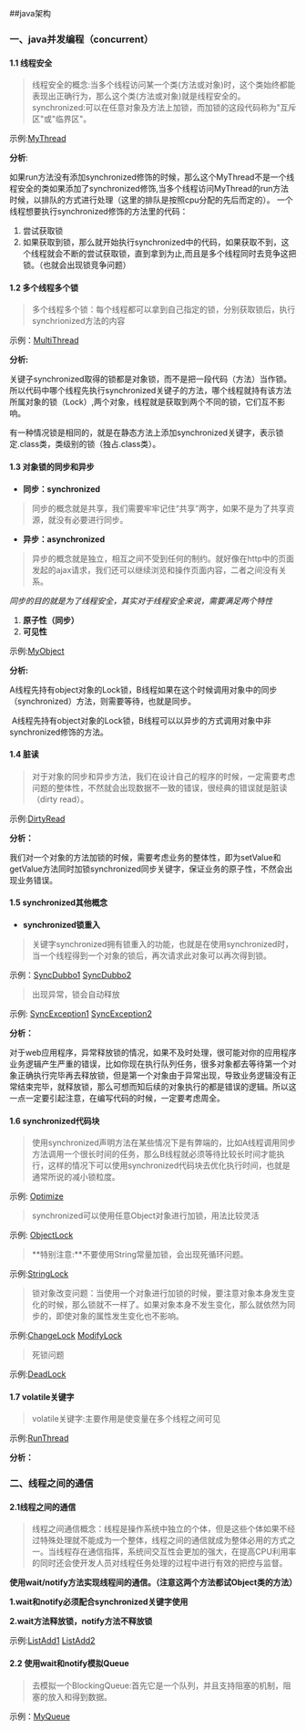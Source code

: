 ##java架构
### 一、java并发编程（concurrent）
#### 1.1 线程安全
> 线程安全的概念:当多个线程访问某一个类(方法或对象)时，这个类始终都能表现出正确行为，那么这个类(方法或对象)就是线程安全的。
> synchronized:可以在任意对象及方法上加锁，而加锁的这段代码称为"互斥区"或"临界区"。

示例:[MyThread](https://github.com/qintongbaba/java-architect/blob/master/java-concurrent/src/main/java/org/wuqinghua/thread/MyThread.java)

**分析**:  

​	   如果run方法没有添加synchronized修饰的时候，那么这个MyThread不是一个线程安全的类
​	   如果添加了synchronized修饰,当多个线程访问MyThread的run方法时候，以排队的方式进行处理（这里的排队是按照cpu分配的先后而定的）。
  一个线程想要执行synchronized修饰的方法里的代码：
1. 尝试获取锁
2. 如果获取到锁，那么就开始执行synchronized中的代码，如果获取不到，这个线程就会不断的尝试获取锁，直到拿到为止,而且是多个线程同时去竞争这把锁。（也就会出现锁竞争问题）

#### 1.2 多个线程多个锁

> 多个线程多个锁：每个线程都可以拿到自己指定的锁，分别获取锁后，执行synchrionized方法的内容

示例：[MultiThread](https://github.com/qintongbaba/java-architect/blob/master/java-concurrent/src/main/java/org/wuqinghua/thread/MultiThread.java)

**分析:**

​	 关键子synchronized取得的锁都是对象锁，而不是把一段代码（方法）当作锁。所以代码中哪个线程先执行synchronized关键子的方法，哪个线程就持有该方法所属对象的锁（Lock）,两个对象，线程就是获取到两个不同的锁，它们互不影响。

​	有一种情况锁是相同的，就是在静态方法上添加synchronized关键字，表示锁定.class类，类级别的锁（独占.class类）。

#### 1.3 对象锁的同步和异步

- **同步：synchronized** 

> 同步的概念就是共享，我们需要牢牢记住“共享”两字，如果不是为了共享资源，就没有必要进行同步。

- **异步：asynchronized**

> 异步的概念就是独立，相互之间不受到任何的制约。就好像在http中的页面发起的ajax请求，我们还可以继续浏览和操作页面内容，二者之间没有关系。

  *同步的目的就是为了线程安全，其实对于线程安全来说，需要满足两个特性*
1. **原子性（同步）**
2. **可见性**

示例:[MyObject](https://github.com/qintongbaba/java-architect/blob/master/java-concurrent/src/main/java/org/wuqinghua/thread/MyObject.java)

**分析:**

​	A线程先持有object对象的Lock锁，B线程如果在这个时候调用对象中的同步（synchronized）方法，则需要等待，也就是同步。

​	A线程先持有object对象的Lock锁，B线程可以以异步的方式调用对象中非 synchronized修饰的方法。

#### 1.4 脏读

> 对于对象的同步和异步方法，我们在设计自己的程序的时候，一定需要考虑问题的整体性，不然就会出现数据不一致的错误，很经典的错误就是脏读（dirty read）。

示例:[DirtyRead](https://github.com/qintongbaba/java-architect/blob/master/java-concurrent/src/main/java/org/wuqinghua/thread/DirtyRead.java)

**分析：**

​	我们对一个对象的方法加锁的时候，需要考虑业务的整体性，即为setValue和getValue方法同时加锁synchronized同步关键字，保证业务的原子性，不然会出现业务错误。

#### 1.5 synchronized其他概念

- **synchronized锁重入**

> 关键字synchronized拥有锁重入的功能，也就是在使用synchronized时，当一个线程得到一个对象的锁后，再次请求此对象可以再次得到锁。

示例：[SyncDubbo1](https://github.com/qintongbaba/java-architect/blob/master/java-concurrent/src/main/java/org/wuqinghua/thread/SyncDubbo1.java)        [SyncDubbo2](https://github.com/qintongbaba/java-architect/blob/master/java-concurrent/src/main/java/org/wuqinghua/thread/SyncDubbo2.java)

>  出现异常，锁会自动释放

示例:  [SyncException1](https://github.com/qintongbaba/java-architect/blob/master/java-concurrent/src/main/java/org/wuqinghua/thread/SyncException1.java)      [SyncException2](https://github.com/qintongbaba/java-architect/blob/master/java-concurrent/src/main/java/org/wuqinghua/thread/SyncException2.java)

  **分析：**

​	对于web应用程序，异常释放锁的情况，如果不及时处理，很可能对你的应用程序业务逻辑产生严重的错误，比如你现在执行队列任务，很多对象都去等待第一个对象正确执行完毕再去释放锁，但是第一个对象由于异常出现，导致业务逻辑没有正常结束完毕，就释放锁，那么可想而知后续的对象执行的都是错误的逻辑。所以这一点一定要引起注意，在编写代码的时候，一定要考虑周全。

#### 1.6 synchronized代码块

> 使用synchronized声明方法在某些情况下是有弊端的，比如A线程调用同步方法调用一个很长时间的任务，那么B线程就必须等待比较长时间才能执行，这样的情况下可以使用synchronized代码块去优化执行时间，也就是通常所说的减小锁粒度。

示例: [Optimize](https://github.com/qintongbaba/java-architect/blob/master/java-concurrent/src/main/java/org/wuqinghua/thread/Optimize.java)

> synchronized可以使用任意Object对象进行加锁，用法比较灵活

示例: [ObjectLock](https://github.com/qintongbaba/java-architect/blob/master/java-concurrent/src/main/java/org/wuqinghua/thread/ObjectLock.java)

> **特别注意:**不要使用String常量加锁，会出现死循环问题。

示例:[StringLock](https://github.com/qintongbaba/java-architect/blob/master/java-concurrent/src/main/java/org/wuqinghua/thread/StringLock.java)

>锁对象改变问题：当使用一个对象进行加锁的时候，要注意对象本身发生变化的时候，那么锁就不一样了。如果对象本身不发生变化，那么就依然为同步的，即使对象的属性发生变化也不影响。

示例:[ChangeLock](https://github.com/qintongbaba/java-architect/blob/master/java-concurrent/src/main/java/org/wuqinghua/thread/ChangeLock.java)        [ModifyLock](https://github.com/qintongbaba/java-architect/blob/master/java-concurrent/src/main/java/org/wuqinghua/thread/ModifyLock.java)  

>死锁问题

示例:[DeadLock](https://github.com/qintongbaba/java-architect/blob/master/java-concurrent/src/main/java/org/wuqinghua/thread/DeadLock.java)

#### 1.7 volatile关键字

> volatile关键字:主要作用是使变量在多个线程之间可见

示例:[RunThread](https://github.com/qintongbaba/java-architect/blob/master/java-concurrent/src/main/java/org/wuqinghua/thread/RunThread.java)

**分析：**

### 二、线程之间的通信

#### 2.1线程之间的通信

> 线程之间通信概念：线程是操作系统中独立的个体，但是这些个体如果不经过特殊处理就不能成为一个整体，线程之间的通信就成为整体必用的方式之一。当线程存在通信指挥，系统间交互性会更加的强大，在提高CPU利用率的同时还会使开发人员对线程任务处理的过程中进行有效的把控与监督。

**使用wait/notify方法实现线程间的通信。（注意这两个方法都试Object类的方法）**

**1.wait和notify必须配合synchronized关键字使用**

**2.wait方法释放锁，notify方法不释放锁**

示例:[ListAdd1](https://github.com/qintongbaba/java-architect/blob/master/java-concurrent/src/main/java/org/wuqinghua/communicate/ListAdd1.java)        [ListAdd2](https://github.com/qintongbaba/java-architect/blob/master/java-concurrent/src/main/java/org/wuqinghua/communicate/ListAdd2.java)

#### 2.2 使用wait和notify模拟Queue

> 去模拟一个BlockingQueue:首先它是一个队列，并且支持阻塞的机制，阻塞的放入和得到数据。

示例：[MyQueue]()

​	